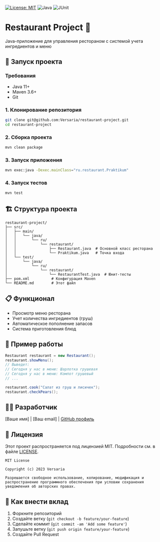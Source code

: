 [![License: MIT](https://img.shields.io/badge/License-MIT-yellow.svg)](https://opensource.org/licenses/MIT)
![Java](https://img.shields.io/badge/Java-11%2B-blue)
![JUnit](https://img.shields.io/badge/JUnit-4-red)

# Restaurant Project 🍐

Java-приложение для управления рестораном с системой учета ингредиентов и меню

## 🚀 Запуск проекта

### Требования
- Java 11+
- Maven 3.6+
- Git

### 1. Клонирование репозитория
```bash
git clone git@github.com:Versaria/restaurant-project.git
cd restaurant-project
```

### 2. Сборка проекта
```bash
mvn clean package
```

### 3. Запуск приложения
```bash
mvn exec:java -Dexec.mainClass="ru.restaurant.Praktikum"
```

### 4. Запуск тестов
```bash
mvn test
```

## 🏗️ Структура проекта
```
restaurant-project/
├── src/
│   ├── main/
│   │   └── java/
│   │       └── ru/
│   │           └── restaurant/
│   │               ├── Restaurant.java  # Основной класс ресторана
│   │               └── Praktikum.java   # Точка входа
│   └── test/
│       └── java/
│           └── ru/
│               └── restaurant/
│                   └── RestaurantTest.java  # Юнит-тесты
├── pom.xml          # Конфигурация Maven
└── README.md        # Этот файл
```

## 📋 Функционал
- Просмотр меню ресторана
- Учет количества ингредиентов (груш)
- Автоматическое пополнение запасов
- Система приготовления блюд

## 🧪 Пример работы
```java
Restaurant restaurant = new Restaurant();
restaurant.showMenu(); 
// Выведет:
// Сегодня у нас в меню: Шарлотка грушевая
// Сегодня у нас в меню: Компот грушевый
// ...

restaurant.cook("Салат из груш и лисичек");
restaurant.checkPears();
```

## 👩‍💻 Разработчик
[Ваше имя] | [Ваш email] | [GitHub профиль](https://github.com/Versaria)

## 📜 Лицензия

Этот проект распространяется под лицензией MIT. Подробности см. в файле [LICENSE](LICENSE).
```text
MIT License

Copyright (c) 2023 Versaria

Разрешается свободное использование, копирование, модификация и 
распространение программного обеспечения при условии сохранения 
уведомления об авторских правах.
```

## 🤝 Как внести вклад
1. Форкните репозиторий
2. Создайте ветку (`git checkout -b feature/your-feature`)
3. Сделайте коммит (`git commit -am 'Add some feature'`)
4. Запушьте ветку (`git push origin feature/your-feature`)
5. Создайте Pull Request

